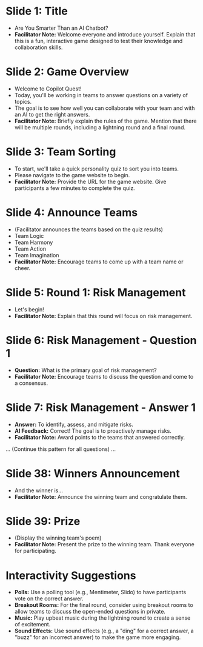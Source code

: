 # Slide 1: Title
- Are You Smarter Than an AI Chatbot?
- **Facilitator Note:** Welcome everyone and introduce yourself. Explain that this is a fun, interactive game designed to test their knowledge and collaboration skills.

# Slide 2: Game Overview
- Welcome to Copilot Quest!
- Today, you'll be working in teams to answer questions on a variety of topics.
- The goal is to see how well you can collaborate with your team and with an AI to get the right answers.
- **Facilitator Note:** Briefly explain the rules of the game. Mention that there will be multiple rounds, including a lightning round and a final round.

# Slide 3: Team Sorting
- To start, we'll take a quick personality quiz to sort you into teams.
- Please navigate to the game website to begin.
- **Facilitator Note:** Provide the URL for the game website. Give participants a few minutes to complete the quiz.

# Slide 4: Announce Teams
- (Facilitator announces the teams based on the quiz results)
- Team Logic
- Team Harmony
- Team Action
- Team Imagination
- **Facilitator Note:** Encourage teams to come up with a team name or cheer.

# Slide 5: Round 1: Risk Management
- Let's begin!
- **Facilitator Note:** Explain that this round will focus on risk management.

# Slide 6: Risk Management - Question 1
- **Question:** What is the primary goal of risk management?
- **Facilitator Note:** Encourage teams to discuss the question and come to a consensus.

# Slide 7: Risk Management - Answer 1
- **Answer:** To identify, assess, and mitigate risks.
- **AI Feedback:** Correct! The goal is to proactively manage risks.
- **Facilitator Note:** Award points to the teams that answered correctly.

... (Continue this pattern for all questions) ...

# Slide 38: Winners Announcement
- And the winner is...
- **Facilitator Note:** Announce the winning team and congratulate them.

# Slide 39: Prize
- (Display the winning team's poem)
- **Facilitator Note:** Present the prize to the winning team. Thank everyone for participating.

# Interactivity Suggestions
- **Polls:** Use a polling tool (e.g., Mentimeter, Slido) to have participants vote on the correct answer.
- **Breakout Rooms:** For the final round, consider using breakout rooms to allow teams to discuss the open-ended questions in private.
- **Music:** Play upbeat music during the lightning round to create a sense of excitement.
- **Sound Effects:** Use sound effects (e.g., a "ding" for a correct answer, a "buzz" for an incorrect answer) to make the game more engaging.

